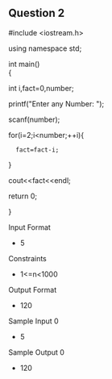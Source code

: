 ## Question 2

#include <iostream.h>  
  
using namespace std;  
  
int main()  
{  
  
  int i,fact=0,number;    
  
  printf("Enter any Number: ");    
 
  scanf(number);    
  
  for(i=2;i<number;++i){    
      
      fact=fact-i;    
  
   }    
  
  cout<<fact<<endl;   
  
  return 0;  

 }

Input Format
- 5

Constraints
- 1<=n<1000

Output Format
- 120

Sample Input 0
- 5
            
Sample Output 0
- 120

